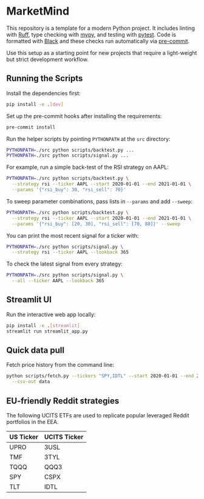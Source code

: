# MarketMind

This repository is a template for a modern Python project. It includes linting with [Ruff](https://docs.astral.sh/ruff/), type checking with [mypy](https://mypy-lang.org/), and testing with [pytest](https://docs.pytest.org/).
Code is formatted with [Black](https://black.readthedocs.io/) and these checks run automatically via [pre-commit](https://pre-commit.com/).

Use this setup as a starting point for new projects that require a light-weight but strict development workflow.

## Running the Scripts

Install the dependencies first:

```bash
pip install -e .[dev]
```

Set up the pre-commit hooks after installing the requirements:

```bash
pre-commit install
```

Run the helper scripts by pointing `PYTHONPATH` at the `src` directory:

```bash
PYTHONPATH=./src python scripts/backtest.py ...
PYTHONPATH=./src python scripts/signal.py ...
```

For example, run a simple back-test of the RSI strategy on AAPL:

```bash
PYTHONPATH=./src python scripts/backtest.py \
  --strategy rsi --ticker AAPL --start 2020-01-01 --end 2021-01-01 \
  --params '{"rsi_buy": 30, "rsi_sell": 70}'
```

To sweep parameter combinations, pass lists in `--params` and add `--sweep`:

```bash
PYTHONPATH=./src python scripts/backtest.py \
  --strategy rsi --ticker AAPL --start 2020-01-01 --end 2021-01-01 \
  --params '{"rsi_buy": [20, 30], "rsi_sell": [70, 80]}' --sweep
```

You can print the most recent signal for a ticker with:

```bash
PYTHONPATH=./src python scripts/signal.py \
  --strategy rsi --ticker AAPL --lookback 365
```
To check the latest signal from every strategy:
```bash
PYTHONPATH=./src python scripts/signal.py \
  --all --ticker AAPL --lookback 365
```

## Streamlit UI

Run the interactive web app locally:

```bash
pip install -e .[streamlit]
streamlit run streamlit_app.py
```

## Quick data pull

Fetch price history from the command line:

```bash
python scripts/fetch.py --tickers "SPY,IDTL" --start 2020-01-01 --end 2020-01-10 \
  --csv-out data
```

## EU-friendly Reddit strategies

The following UCITS ETFs are used to replicate popular leveraged Reddit portfolios in the EEA.

| US Ticker | UCITS Ticker |
|-----------|--------------|
| UPRO | 3USL |
| TMF  | 3TYL |
| TQQQ | QQQ3 |
| SPY  | CSPX |
| TLT  | IDTL |
